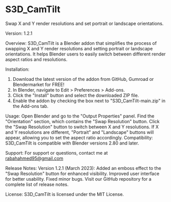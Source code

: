 # S3D_CamTilt
Swap X and Y render resolutions and set portrait or landscape orientations.

Version:
1.2.1

Overview:
S3D_CamTilt is a Blender addon that simplifies the process of swapping X and Y render resolutions and setting portrait or landscape orientations. It helps Blender users to easily switch between different render aspect ratios and resolutions.

Installation:
1. Download the latest version of the addon from GitHub, Gumroad or Blendermarket for FREE!
2. In Blender, navigate to Edit > Preferences > Add-ons.
3. Click the "Install" button and select the downloaded ZIP file.
4. Enable the addon by checking the box next to "S3D_CamTilt-main.zip" in the Add-ons tab.

Usage:
Open Blender and go to the "Output Properties" panel.
Find the "Orientation" section, which contains the "Swap Resolution" button.
Click the "Swap Resolution" button to switch between X and Y resolutions.
If X and Y resolutions are different, "Portrait" and "Landscape" buttons will appear, allowing you to set the aspect ratio accordingly.
Compatibility:
S3D_CamTilt is compatible with Blender versions 2.80 and later.

Support:
For support or questions, contact me at rabahahmed95@gmail.com

Release Notes:
Version 1.2.1 (March 2023):
Added an emboss effect to the "Swap Resolution" button for enhanced visibility.
Improved user interface for better usability.
Fixed minor bugs.
Visit our GitHub repository for a complete list of release notes.

License:
S3D_CamTilt is licensed under the MIT License.

